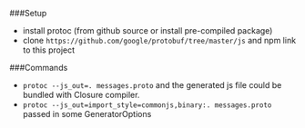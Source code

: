 ###Setup
- install protoc (from github source or install pre-compiled package)
- clone `https://github.com/google/protobuf/tree/master/js` and npm link to this project

###Commands
- `protoc --js_out=. messages.proto` and the generated js file could be bundled with Closure compiler.
- `protoc --js_out=import_style=commonjs,binary:. messages.proto` passed in some GeneratorOptions
